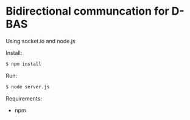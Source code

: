 # Bidirectional communcation for D-BAS

Using socket.io and node.js

Install:

```bash
$ npm install
```

Run:

```bash
$ node server.js
```

Requirements:
* npm
